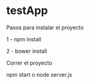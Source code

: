 # testApp

Pasos para instalar el proyecto

1 - npm install

2 - bower install

Correr el proyecto

npm start o node server.js
